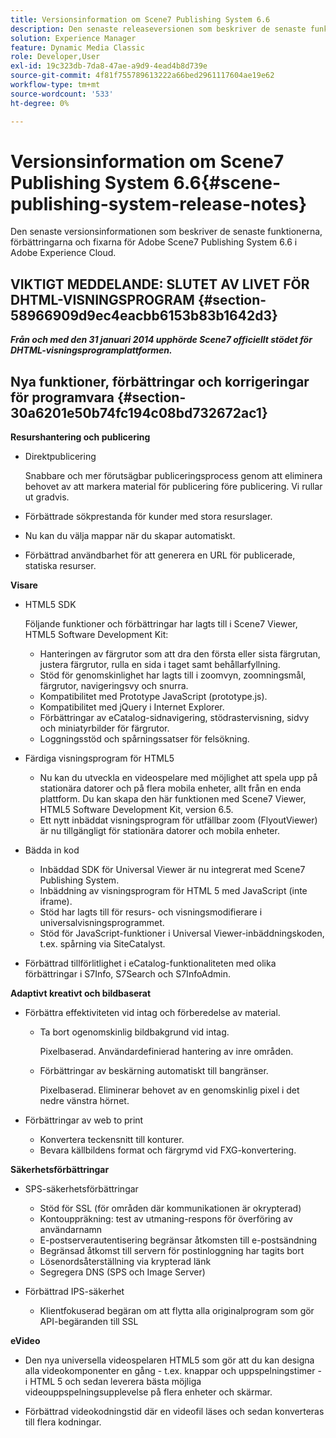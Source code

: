 ```yaml
---
title: Versionsinformation om Scene7 Publishing System 6.6
description: Den senaste releaseversionen som beskriver de senaste funktionerna, förbättringarna och korrigeringarna för Adobe Scene7 Publishing System 6.6, en del av Adobe Experience Manager-lösningen i Adobe Experience Cloud.
solution: Experience Manager
feature: Dynamic Media Classic
role: Developer,User
exl-id: 19c323db-7da8-47ae-a9d9-4ead4b8d739e
source-git-commit: 4f81f755789613222a66bed2961117604ae19e62
workflow-type: tm+mt
source-wordcount: '533'
ht-degree: 0%

---
```


# Versionsinformation om Scene7 Publishing System 6.6{#scene-publishing-system-release-notes}

Den senaste versionsinformationen som beskriver de senaste funktionerna, förbättringarna och fixarna för Adobe Scene7 Publishing System 6.6 i Adobe Experience Cloud.

## VIKTIGT MEDDELANDE: SLUTET AV LIVET FÖR DHTML-VISNINGSPROGRAM {#section-58966909d9ec4eacbb6153b83b1642d3}

***Från och med den 31 januari 2014 upphörde Scene7 officiellt stödet för DHTML-visningsprogramplattformen.***

## Nya funktioner, förbättringar och korrigeringar för programvara {#section-30a6201e50b74fc194c08bd732672ac1}

**Resurshantering och publicering**

* Direktpublicering

  Snabbare och mer förutsägbar publiceringsprocess genom att eliminera behovet av att markera material för publicering före publicering. Vi rullar ut gradvis.

* Förbättrade sökprestanda för kunder med stora resurslager.
* Nu kan du välja mappar när du skapar automatiskt.
* Förbättrad användbarhet för att generera en URL för publicerade, statiska resurser.

**Visare**

* HTML5 SDK

  Följande funktioner och förbättringar har lagts till i Scene7 Viewer, HTML5 Software Development Kit:

   * Hanteringen av färgrutor som att dra den första eller sista färgrutan, justera färgrutor, rulla en sida i taget samt behållarfyllning.
   * Stöd för genomskinlighet har lagts till i zoomvyn, zoomningsmål, färgrutor, navigeringsvy och snurra.
   * Kompatibilitet med Prototype JavaScript (prototype.js).
   * Kompatibilitet med jQuery i Internet Explorer.
   * Förbättringar av eCatalog-sidnavigering, stödrastervisning, sidvy och miniatyrbilder för färgrutor.
   * Loggningsstöd och spårningssatser för felsökning.

* Färdiga visningsprogram för HTML5

   * Nu kan du utveckla en videospelare med möjlighet att spela upp på stationära datorer och på flera mobila enheter, allt från en enda plattform. Du kan skapa den här funktionen med Scene7 Viewer, HTML5 Software Development Kit, version 6.5.
   * Ett nytt inbäddat visningsprogram för utfällbar zoom (FlyoutViewer) är nu tillgängligt för stationära datorer och mobila enheter.

* Bädda in kod

   * Inbäddad SDK för Universal Viewer är nu integrerat med Scene7 Publishing System.
   * Inbäddning av visningsprogram för HTML 5 med JavaScript (inte iframe).
   * Stöd har lagts till för resurs- och visningsmodifierare i universalvisningsprogrammet.
   * Stöd för JavaScript-funktioner i Universal Viewer-inbäddningskoden, t.ex. spårning via SiteCatalyst.

* Förbättrad tillförlitlighet i eCatalog-funktionaliteten med olika förbättringar i S7Info, S7Search och S7InfoAdmin.

**Adaptivt kreativt och bildbaserat**

* Förbättra effektiviteten vid intag och förberedelse av material.

   * Ta bort ogenomskinlig bildbakgrund vid intag.

     Pixelbaserad. Användardefinierad hantering av inre områden.
   * Förbättringar av beskärning automatiskt till bangränser.

     Pixelbaserad. Eliminerar behovet av en genomskinlig pixel i det nedre vänstra hörnet.

* Förbättringar av web to print

   * Konvertera teckensnitt till konturer.
   * Bevara källbildens format och färgrymd vid FXG-konvertering.

**Säkerhetsförbättringar**

* SPS-säkerhetsförbättringar

   * Stöd för SSL (för områden där kommunikationen är okrypterad)
   * Kontouppräkning: test av utmaning-respons för överföring av användarnamn
   * E-postserverautentisering begränsar åtkomsten till e-postsändning
   * Begränsad åtkomst till servern för postinloggning har tagits bort
   * Lösenordsåterställning via krypterad länk
   * Segregera DNS (SPS och Image Server)

* Förbättrad IPS-säkerhet

   * Klientfokuserad begäran om att flytta alla originalprogram som gör API-begäranden till SSL

**eVideo**

* Den nya universella videospelaren HTML5 som gör att du kan designa alla videokomponenter en gång - t.ex. knappar och uppspelningstimer - i HTML 5 och sedan leverera bästa möjliga videouppspelningsupplevelse på flera enheter och skärmar.

* Förbättrad videokodningstid där en videofil läses och sedan konverteras till flera kodningar.
